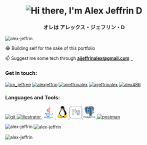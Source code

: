 <h1 align="center">
  <img src="https://readme-typing-svg.demolab.com?font=Fira+Code&weight=100&size=30&duration=1000&pause=2000&&color=00FFFF&center=true&vCenter=true&width=435&lines=Hi+there+👋;I'm+Alex+Jeffrin" alt="Hi there, I'm Alex Jeffrin D" />
</h1>
<h3 align="center">オレは アレックス・ジェフリン・D</h3>

<p align="left"> <img src="https://komarev.com/ghpvc/?username=alex-jeffrin&style=flat-square" alt="alex-jeffrin" /> </p>



😂 Building self for the sake of this portfolio 

📫 Suggest me some tech through **ajjeffrinalex@gmail.com**
 ̰
<h3 align="left">Get in touch:</h3>
<p align="left">
<a href="https://twitter.com/im_jeffree" target="blank"><img align="center" src="https://raw.githubusercontent.com/rahuldkjain/github-profile-readme-generator/master/src/images/icons/Social/twitter.svg" alt="im_jeffree" height="30" width="40" /></a>
<a href="https://linkedin.com/in/alexjeffrin" target="blank"><img align="center" src="https://raw.githubusercontent.com/rahuldkjain/github-profile-readme-generator/master/src/images/icons/Social/linked-in-alt.svg" alt="alexjeffrin" height="30" width="40" /></a>
<a href="https://www.hackerrank.com/ajjeffrinalex" target="blank"><img align="center" src="https://raw.githubusercontent.com/rahuldkjain/github-profile-readme-generator/master/src/images/icons/Social/hackerrank.svg" alt="ajjeffrinalex" height="30" width="40" /></a>
<a href="https://www.leetcode.com/ajjeffrinalex" target="blank"><img align="center" src="https://raw.githubusercontent.com/rahuldkjain/github-profile-readme-generator/master/src/images/icons/Social/leet-code.svg" alt="ajjeffrinalex" height="30" width="40" /></a>
<a href="https://www.hackerearth.com/alex486" target="blank"><img align="center" src="https://raw.githubusercontent.com/rahuldkjain/github-profile-readme-generator/master/src/images/icons/Social/hackerearth.svg" alt="alex486" height="30" width="40" /></a>
</p>

<h3 align="left">Languages and Tools:</h3>
<p align="left"> <a href="https://git-scm.com/" target="_blank" rel="noreferrer"> <img src="https://www.vectorlogo.zone/logos/git-scm/git-scm-icon.svg" alt="git" width="40" height="40"/> </a> <a href="https://www.adobe.com/in/products/illustrator.html" target="_blank" rel="noreferrer"> <img src="https://www.vectorlogo.zone/logos/adobe_illustrator/adobe_illustrator-icon.svg" alt="illustrator" width="40" height="40"/> </a> <a href="https://www.java.com" target="_blank" rel="noreferrer"> <img src="https://raw.githubusercontent.com/devicons/devicon/master/icons/java/java-original.svg" alt="java" width="40" height="40"/> </a> <a href="https://www.linux.org/" target="_blank" rel="noreferrer"> <img src="https://raw.githubusercontent.com/devicons/devicon/master/icons/linux/linux-original.svg" alt="linux" width="40" height="40"/> </a> <a href="https://www.photoshop.com/en" target="_blank" rel="noreferrer"> <img src="https://raw.githubusercontent.com/devicons/devicon/master/icons/photoshop/photoshop-line.svg" alt="photoshop" width="40" height="40"/> </a> <a href="https://www.postgresql.org" target="_blank" rel="noreferrer"> <img src="https://raw.githubusercontent.com/devicons/devicon/master/icons/postgresql/postgresql-original-wordmark.svg" alt="postgresql" width="40" height="40"/> </a> <a href="https://postman.com" target="_blank" rel="noreferrer"> <img src="https://www.vectorlogo.zone/logos/getpostman/getpostman-icon.svg" alt="postman" width="40" height="40"/> </a> </p>

<p><img align="left" src="https://github-readme-stats.vercel.app/api/top-langs?username=alex-jeffrin&show_icons=true&locale=en&layout=compact" alt="alex-jeffrin" /></p>

<p>&nbsp;<img align="center" src="https://github-readme-stats.vercel.app/api?username=alex-jeffrin&show_icons=true&locale=en" alt="alex-jeffrin" /></p>

<p><img align="center" src="https://github-readme-streak-stats.herokuapp.com/?user=alex-jeffrin&" alt="alex-jeffrin" /></p>